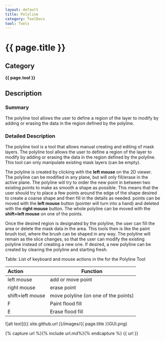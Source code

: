 ```yaml
---
layout: default
title: Polyline
category: ToolDocs 
tool: Tools
---
```


# {{ page.title }} 

## Category

**{{ page.tool }}**

## Description

### Summary

The polyline tool allows the user to define a region of the layer to modify by adding or erasing the data in the region defined by the polyline.

### Detailed Description

The polyline tool is a tool that allows manual creating and editing of mask layers. The polyline tool allows the user to define a region of the layer to modify by adding or erasing the data in the region defined by the polyline. This tool can only manipulate existing mask layers (can be empty).

The polyline is created by clicking with the **left mouse** on the 2D viewer. The polyline can be modified in any plane, but will only fill/erase in the active plane. The polyline will try to order the new point in between two existing points to make as smooth a shape as possible. This means that the user should try to place a few points around the edge of the shape desired to create a coarse shape and then fill in the details as needed. points can be moved with the **left mouse** button (pointer will turn into a hand) and deleted with the **right mouse** button. The whole polyline can be moved with the **shift+left mouse** on one of the points.

Once the desired region is designated by the polyline, the user can fill the area or delete the mask data in the area. This tools then is like the paint brush tool, where the brush can be shaped in any way. The polyline will remain as the slice changes, so that the user can modify the existing polyline instead of creating a new one. If desired, a new polyline can be created by clearing the polyline and starting fresh.

Table: List of keyboard and mouse actions in the for the Polyline Tool

| Action               | Function                             |
| :------------------- | ------------------------------------ |
| left mouse           | add or move point                    |
| right mouse          | erase point                          |
| shift+left mouse     | move polyline (on one of the points) |
| F                    | Paint flood fill                     | 
| E                    | Erase flood fill                     |

![alt text]({{ site.github.url }}/images/{{ page.title }}GUI.png)

{% capture url %}{% include url.md%}{% endcapture %}
{{ url }}

